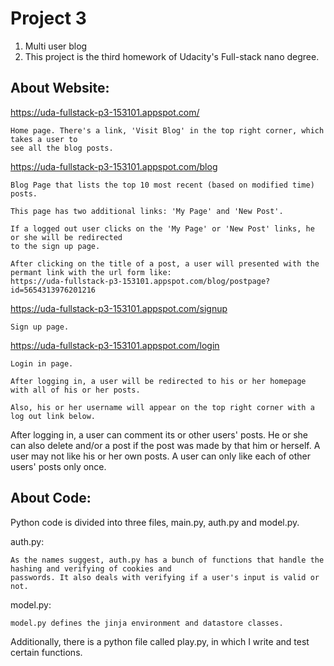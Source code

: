 # Project 3
1. Multi user blog
2. This project is the third homework of Udacity's Full-stack nano degree.

## About Website:
https://uda-fullstack-p3-153101.appspot.com/

    Home page. There's a link, 'Visit Blog' in the top right corner, which takes a user to
    see all the blog posts.

https://uda-fullstack-p3-153101.appspot.com/blog

    Blog Page that lists the top 10 most recent (based on modified time) posts.

    This page has two additional links: 'My Page' and 'New Post'.

    If a logged out user clicks on the 'My Page' or 'New Post' links, he or she will be redirected
    to the sign up page.

    After clicking on the title of a post, a user will presented with the permant link with the url form like:
    https://uda-fullstack-p3-153101.appspot.com/blog/postpage?id=5654313976201216



https://uda-fullstack-p3-153101.appspot.com/signup

    Sign up page.

https://uda-fullstack-p3-153101.appspot.com/login

    Login in page.

    After logging in, a user will be redirected to his or her homepage with all of his or her posts.

    Also, his or her username will appear on the top right corner with a log out link below.

After logging in, a user can comment its or other users' posts. He or she can also delete and/or a post if
the post was made by that him or herself. A user may not like his or her own posts. A user can only like each of  other users' posts only once.

## About Code:
Python code is divided into three files, main.py, auth.py and model.py.

auth.py:

    As the names suggest, auth.py has a bunch of functions that handle the hashing and verifying of cookies and
    passwords. It also deals with verifying if a user's input is valid or not.

model.py:

    model.py defines the jinja environment and datastore classes.

Additionally, there is a python file called play.py, in which I write and test certain functions.